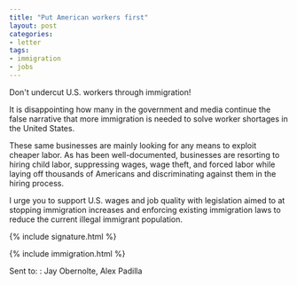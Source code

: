 ```yaml
---
title: "Put American workers first"
layout: post
categories:
- letter
tags:
- immigration
- jobs
---
```


Don't undercut U.S. workers through immigration!

It is disappointing how many in the government and media continue the false narrative that more immigration is needed to solve worker shortages in the United States.

These same businesses are mainly looking for any means to exploit cheaper labor. As has been well-documented, businesses are resorting to hiring child labor, suppressing wages, wage theft, and forced labor while laying off thousands of Americans and discriminating against them in the hiring process.

I urge you to support U.S. wages and job quality with legislation aimed to at stopping immigration increases and enforcing existing immigration laws to reduce the current illegal immigrant population.

{% include signature.html %}

{% include immigration.html %}

Sent to:
: Jay Obernolte, Alex Padilla
